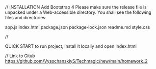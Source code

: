 
//
INSTALLATION
Add Bootstrap 4
Please make sure the release file is unpacked under a Web-accessible directory. You shall see the following files and directories:

app.js
index.html
package.json
package-lock.json
readme.md
style.css

//

QUICK START
to run project, install it locally and open index.html

//
Link to Gitub
https://github.com/VysochanskiyS/Techmagic/new/main/homework_2

